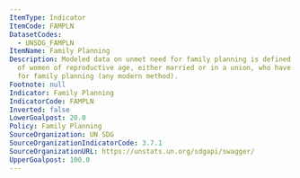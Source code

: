 ```yaml
---
ItemType: Indicator
ItemCode: FAMPLN
DatasetCodes:
  - UNSDG_FAMPLN
ItemName: Family Planning
Description: Modeled data on unmet need for family planning is defined as the percentage
  of women of reproductive age, either married or in a union, who have an unmet need
  for family planning (any modern method).
Footnote: null
Indicator: Family Planning
IndicatorCode: FAMPLN
Inverted: false
LowerGoalpost: 20.0
Policy: Family Planning
SourceOrganization: UN SDG
SourceOrganizationIndicatorCode: 3.7.1
SourceOrganizationURL: https://unstats.un.org/sdgapi/swagger/
UpperGoalpost: 100.0
---
```


